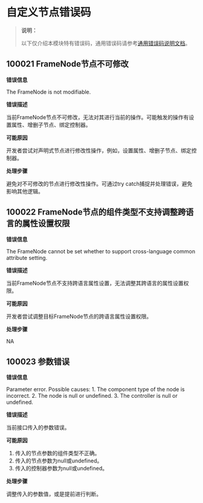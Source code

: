 # 自定义节点错误码

> **说明：**
>
> 以下仅介绍本模块特有错误码，通用错误码请参考[通用错误码说明文档](../errorcode-universal.md)。

## 100021 FrameNode节点不可修改

**错误信息**

The FrameNode is not modifiable.

**错误描述**

当前FrameNode节点不可修改，无法对其进行当前的操作。可能触发的操作有设置属性、增删子节点、绑定控制器。

**可能原因**

开发者尝试对声明式节点进行修改性操作，例如，设置属性、增删子节点、绑定控制器。

**处理步骤**

避免对不可修改的节点进行修改性操作。可通过try catch捕捉并处理错误，避免影响其他逻辑。

## 100022 FrameNode节点的组件类型不支持调整跨语言的属性设置权限

**错误信息**

The FrameNode cannot be set whether to support cross-language common attribute setting.

**错误描述**

当前FrameNode节点不支持跨语言属性设置，无法调整其跨语言的属性设置权限。

**可能原因**

开发者尝试调整目标FrameNode节点的跨语言属性设置权限。

**处理步骤**

NA

## 100023 参数错误

**错误信息**

Parameter error. Possible causes: 1. The component type of the node is incorrect. 2. The node is null or undefined. 3. The controller is null or undefined.

**错误描述**

当前接口传入的参数错误。

**可能原因**

1. 传入的节点参数的组件类型不正确。
2. 传入的节点参数为null或undefined。
3. 传入的控制器参数为null或undefined。

**处理步骤**

调整传入的参数值，或是提前进行判断。